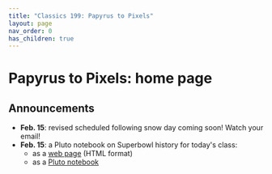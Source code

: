 ```yaml
---
title: "Classics 199: Papyrus to Pixels"
layout: page
nav_order: 0
has_children: true
---
```



# Papyrus to Pixels: home page


## Announcements

- **Feb. 15**: revised scheduled following snow day coming soon!  Watch your email!
- **Feb. 15**: a Pluto notebook on Superbowl history for today's class:
    - as a [web page](./julia/superbowls.html) (HTML format)
    - as a [Pluto notebook](./julia/superbowls.jl)






